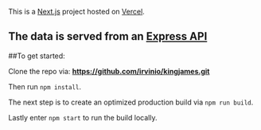 This is a [Next.js](https://nextjs.org/) project hosted on [Vercel](https://kingjames.vercel.app/).

The data is served from an [Express API](https://kj.irvin.io)
----
##To get started:

Clone the repo via: **https://github.com/irvinio/kingjames.git**

Then run `npm install`.

The next step is to create an optimized production build via `npm run build`.

Lastly enter `npm start` to run the build locally.
